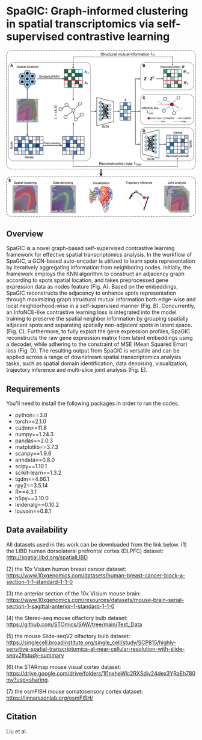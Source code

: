 # SpaGIC: Graph-informed clustering in spatial transcriptomics via self-supervised contrastive learning

![](https://github.com/liuwei-cs/SpaGIC/blob/master/SpaGIC.jpg)

## Overview
SpaGIC is a novel graph-based self-supervised contrastive learning framework for effective spatial transcriptomics analysis. In the workflow of SpaGIC, a GCN-based auto-encoder is utilized to learn spots representation by iteratively aggregating information from neighboring nodes. Initially, the framework employs the KNN algorithm to construct an adjacency graph according to spots spatial location, and takes preprocessed gene expression data as nodes feature (Fig. A). Based on the embeddings, SpaGIC reconstructs the adjacency to enhance spots representation through maximizing graph structural mutual information both edge-wise and local neighborhood-wise in a self-supervised manner (Fig. B). Concurrently, an InfoNCE-like contrastive learning loss is integrated into the model training to preserve the spatial neighbor information by grouping spatially adjacent spots and separating spatially non-adjacent spots in latent space. (Fig. C). Furthermore, to fully exploit the gene expression profiles, SpaGIC reconstructs the raw gene expression matrix from latent embeddings using a decoder, while adhering to the constraint of MSE (Mean Squared Error) loss (Fig. D). The resulting output from SpaGIC is versatile and can be applied across a range of downstream spatial transcriptomics analysis tasks, such as spatial domain identification, data denoising, visualization, trajectory inference and multi-slice joint analysis (Fig. E).

## Requirements
You'll need to install the following packages in order to run the codes.
* python==3.8
* torch>=2.1.0
* cudnn>=11.8
* numpy==1.24.3
* pandas==2.0.3
* matplotlib==3.7.3
* scanpy==1.9.6
* anndata==0.8.0
* scipy==1.10.1
* scikit-learn==1.3.2
* tqdm==4.66.1
* rpy2==3.5.14
* R==4.3.1
* h5py==3.10.0
* leidenalg==0.10.2
* louvain==0.8.1

## Data availability
All datasets used in this work can be downloaded from the link below. 
(1) the LIBD human dorsolateral prefrontal cortex (DLPFC) dataset: http://spatial.libd.org/spatialLIBD

(2) the 10x Visium human breast cancer dataset: https://www.10xgenomics.com/datasets/human-breast-cancer-block-a-section-1-1-standard-1-1-0 

(3) the anterior section of the 10x Visium mouse brain: https://www.10xgenomics.com/resources/datasets/mouse-brain-serial-section-1-sagittal-anterior-1-standard-1-1-0

(4) the Stereo-seq mouse olfactory bulb dataset: https://github.com/STOmics/SAW/tree/main/Test_Data

(5) the mouse Slide-seqV2 olfactory bulb dataset: https://singlecell.broadinstitute.org/single_cell/study/SCP815/highly-sensitive-spatial-transcriptomics-at-near-cellular-resolution-with-slide-seqv2#study-summary

(6) the STARmap mouse visual cortex dataset: https://drive.google.com/drive/folders/1I1nxheWlc2RXSdiv24dex3YRaEh780my?usp=sharing.

(7) the osmFISH mouse somatosensory cortex dataset: https://linnarssonlab.org/osmFISH/

## Citation
Liu et al. 
